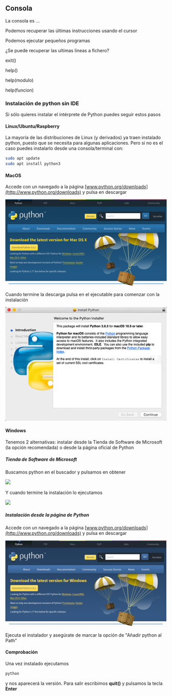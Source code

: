 ## Consola

La consola es ...

Podemos recuperar las últimas instrucciones usando el cursor


Podemos ejecutar pequeños programas

¿Se puede recuperar las ultimas lineas a fichero?

exit()

help()

help(modulo)

help(funcion)

### Instalación de python sin IDE

Si sólo quieres instalar el intérprete de Python puedes seguir estos pasos

#### Linux/Ubuntu/Raspberry

La mayoría de las distribuciones de Linux (y derivados) ya traen instalado python, puesto que se necesita para algunas aplicaciones. Pero si no es el caso puedes instalarlo desde una consola/terminal con:

```sh
sudo apt update
sudo apt install python3
```

#### MacOS

Accede con un navegado a la página [www.python.org/downloads](http://www.python.org/downloads) y pulsa en descargar


![](./images/macos_install_step1.png)

Cuando termine la descarga pulsa en el ejecutable para comenzar con la instalación

![](./images/macos_install_python.gif)


#### Windows

Tenemos 2 alternativas: instalar desde la Tienda de Software de Microsoft (la opción recomendada) o desde la página oficial de Python

##### Tienda de Software de Microsoft

Buscamos python en el buscador y pulsamos en obtener

![](./images/ms_store_step1.png)

Y cuando termine la instalación lo ejecutamos

![](./images/ms_store_step3.png)

##### Instalación desde la página de Python

Accede con un navegado a la página [www.python.org/downloads](http://www.python.org/downloads) y pulsa en descargar

![](./images/windows_step1.PNG)

Ejecuta el instalador y asegúrate de marcar la opción de "Añadir python al Path"


#### Comprobación


Una vez instalado ejecutamos 

```sh
python
```

y nos aparecerá la versión. Para salir escribimos **quit()** y pulsamos la tecla **Enter**